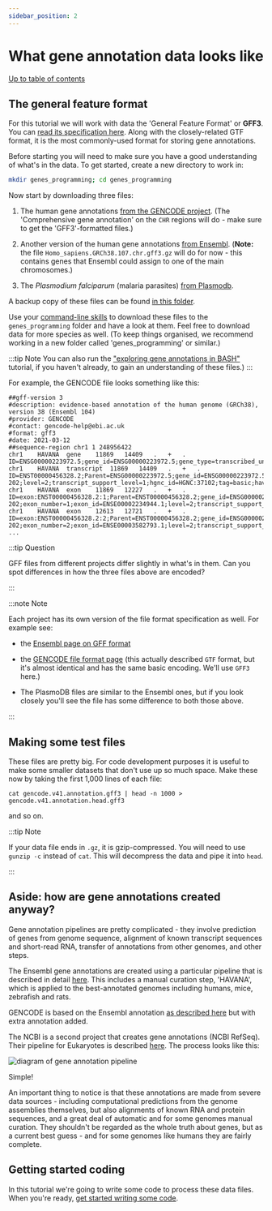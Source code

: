 ```yaml
---
sidebar_position: 2
---
```


# What gene annotation data looks like

[Up to table of contents](README.md)

## The general feature format

For this tutorial we will work with data the 'General Feature Format' or **GFF3**. You can [read its
specification here](https://m.ensembl.org/info/website/upload/gff3.html). Along with the
closely-related GTF format, it is the most commonly-used format for storing gene annotations.  

Before starting you will need to make sure you have a good understanding of what's in the data. To get started,
create a new directory to work in:

```sh
mkdir genes_programming; cd genes_programming
```

Now start by downloading three files:

1. The human gene annotations [from the GENCODE project](https://www.gencodegenes.org/human/).  (The
   'Comprehensive gene annotation' on the `CHR` regions will do - make sure to get the 'GFF3'-formatted
   files.)

2. Another version of the human gene annotations [from
Ensembl](http://ftp.ensembl.org/pub/current_gff3/homo_sapiens/). (**Note:** the file
`Homo_sapiens.GRCh38.107.chr.gff3.gz` will do for now - this contains genes that Ensembl could assign to one
of the main chromosomes.)

3. The *Plasmodium falciparum* (malaria parasites) [from
Plasmodb](https://plasmodb.org/plasmo/app/downloads/Current_Release/Pfalciparum3D7/gff/data/).

A backup copy of these files can be found
[in this folder](https://www.well.ox.ac.uk/~gav/projects/whg-training-resources/data/programming/programming_with_gene_annotations/).

Use your [command-line skills](/bioinformatics/exploring_gene_annotations_in_bash) to download these files to the
`genes_programming` folder and have a look at them.  Feel free to download data for more species as well.  (To keep
things organised, we recommend working in a new folder called 'genes_programming' or similar.)

:::tip Note
You can also run the ["exploring gene annotations in
BASH"](/bioinformatics/exploring_gene_annotations_in_bash/README.md) tutorial, if you haven't
already, to gain an understanding of these files.)
:::

For example, the GENCODE file looks something like this:

    ##gff-version 3
    #description: evidence-based annotation of the human genome (GRCh38), version 38 (Ensembl 104)
    #provider: GENCODE
    #contact: gencode-help@ebi.ac.uk
    #format: gff3
    #date: 2021-03-12
    ##sequence-region chr1 1 248956422
    chr1	HAVANA	gene	11869	14409	.	+	.	ID=ENSG00000223972.5;gene_id=ENSG00000223972.5;gene_type=transcribed_unprocessed_pseudogene;gene_name=DDX11L1;level=2;hgnc_id=HGNC:37102;havana_gene=OTTHUMG00000000961.2
    chr1	HAVANA	transcript	11869	14409	.	+	.	ID=ENST00000456328.2;Parent=ENSG00000223972.5;gene_id=ENSG00000223972.5;transcript_id=ENST00000456328.2;gene_type=transcribed_unprocessed_pseudogene;gene_name=DDX11L1;transcript_type=processed_transcript;transcript_name=DDX11L1-202;level=2;transcript_support_level=1;hgnc_id=HGNC:37102;tag=basic;havana_gene=OTTHUMG00000000961.2;havana_transcript=OTTHUMT00000362751.1
    chr1	HAVANA	exon	11869	12227	.	+	.	ID=exon:ENST00000456328.2:1;Parent=ENST00000456328.2;gene_id=ENSG00000223972.5;transcript_id=ENST00000456328.2;gene_type=transcribed_unprocessed_pseudogene;gene_name=DDX11L1;transcript_type=processed_transcript;transcript_name=DDX11L1-202;exon_number=1;exon_id=ENSE00002234944.1;level=2;transcript_support_level=1;hgnc_id=HGNC:37102;tag=basic;havana_gene=OTTHUMG00000000961.2;havana_transcript=OTTHUMT00000362751.1
    chr1	HAVANA	exon	12613	12721	.	+	.	ID=exon:ENST00000456328.2:2;Parent=ENST00000456328.2;gene_id=ENSG00000223972.5;transcript_id=ENST00000456328.2;gene_type=transcribed_unprocessed_pseudogene;gene_name=DDX11L1;transcript_type=processed_transcript;transcript_name=DDX11L1-202;exon_number=2;exon_id=ENSE00003582793.1;level=2;transcript_support_level=1;hgnc_id=HGNC:37102;tag=basic;havana_gene=OTTHUMG00000000961.2;havana_transcript=OTTHUMT00000362751.1
    ...


:::tip Question

GFF files from different projects differ slightly in what's in them. Can you spot differences in how
the three files above are encoded?

:::

:::note Note

Each project has its own version of the file format specification as well.  For example see:

* the [Ensembl page on GFF format](https://www.ensembl.org/info/website/upload/gff.html)

* the [GENCODE file format page](https://www.gencodegenes.org/pages/data_format.html) (this actually described
  `GTF` format, but it's almost identical and has the same basic encoding.  We'll use `GFF3` here.)

* The PlasmoDB files are similar to the Ensembl ones, but if you look closely you'll see the file has some
  difference to both those above.

:::

## Making some test files

These files are pretty big. For code development purposes it is useful to make some smaller datasets
that don't use up so much space.  Make these now by taking the first 1,000 lines of each file:
```
cat gencode.v41.annotation.gff3 | head -n 1000 > gencode.v41.annotation.head.gff3
```
and so on.

:::tip Note

If your data file ends in `.gz`, it is gzip-compressed. You will need to use `gunzip -c` instead of `cat`. This
will decompress the data and pipe it into `head`.

:::

## Aside: how are gene annotations created anyway?

Gene annotation pipelines are pretty complicated - they involve prediction of genes from genome sequence,
alignment of known transcript sequences and short-read RNA, transfer of annotations from other genomes, and
other steps.  

The Ensembl gene annotations are created using a particular pipeline that is described in detail
[here](https://www.ensembl.org/info/genome/genebuild/index.html). This includes a manual curation step,
'HAVANA', which is applied to the best-annotated genomes including humans, mice, zebrafish and rats.

GENCODE is based on the Ensembl annotation [as described here](https://www.gencodegenes.org/pages/faq.html)
but with extra annotation added.

The NCBI is a second project that creates gene annotations (NCBI RefSeq). Their pipeline for Eukaryotes is
described [here](https://www.ncbi.nlm.nih.gov/genome/annotation_euk/process/). The process looks like this:

![diagram of gene annotation pipeline](https://www.ncbi.nlm.nih.gov/core/assets/genome/images/Pipeline_RFAM.png)

Simple!

An important thing to notice is that these annotations are made from severe data sources - including
computational predictions from the genome assemblies themselves, but also alignments of known RNA and protein
sequences, and a great deal of automatic and for some genomes manual curation. They shouldn't be regarded as
the whole truth about genes, but as a current best guess - and for some genomes like humans they are fairly
complete.


## Getting started coding​

In this tutorial we're going to write some code to process these data files. When you're ready, [get started
writing some code](Getting_started_writing_some_code.md).

